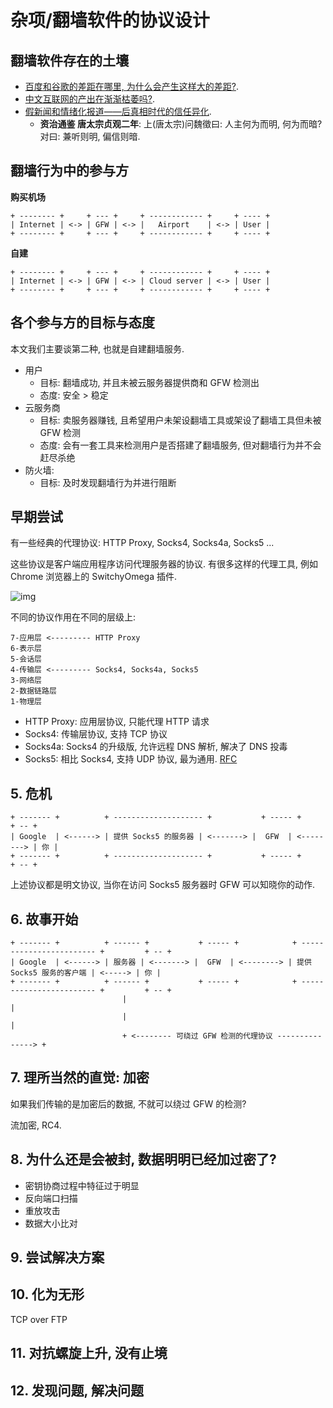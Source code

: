 # 杂项/翻墙软件的协议设计

## 翻墙软件存在的土壤

- [百度和谷歌的差距在哪里, 为什么会产生这样大的差距?](https://www.zhihu.com/question/39448356/answer/2350040602).
- [中文互联网的产出在渐渐枯萎吗?](https://www.zhihu.com/question/49684783).
- [假新闻和情绪化报道——后真相时代的信任异化](https://zhuanlan.zhihu.com/p/42989250).
    - **资治通鉴 唐太宗贞观二年**: 上(唐太宗)问魏徵曰: 人主何为而明, 何为而暗? 对曰: 兼听则明, 偏信则暗.

## 翻墙行为中的参与方

**购买机场**

```
+ -------- +     + --- +     + ------------ +     + ---- +
| Internet | <-> | GFW | <-> |   Airport    | <-> | User |
+ -------- +     + --- +     + ------------ +     + ---- +
```

**自建**

```
+ -------- +     + --- +     + ------------ +     + ---- +
| Internet | <-> | GFW | <-> | Cloud server | <-> | User |
+ -------- +     + --- +     + ------------ +     + ---- +
```

## 各个参与方的目标与态度

本文我们主要谈第二种, 也就是自建翻墙服务.

- 用户
    - 目标: 翻墙成功, 并且未被云服务器提供商和 GFW 检测出
    - 态度: 安全 > 稳定
- 云服务商
    - 目标: 卖服务器赚钱, 且希望用户未架设翻墙工具或架设了翻墙工具但未被 GFW 检测
    - 态度: 会有一套工具来检测用户是否搭建了翻墙服务, 但对翻墙行为并不会赶尽杀绝
- 防火墙:
    - 目标: 及时发现翻墙行为并进行阻断

## 早期尝试

有一些经典的代理协议: HTTP Proxy, Socks4, Socks4a, Socks5 ...

这些协议是客户端应用程序访问代理服务器的协议. 有很多这样的代理工具, 例如 Chrome 浏览器上的 SwitchyOmega 插件.

![img](/img/misc/breakwall/switchy_omega.jpg)

不同的协议作用在不同的层级上:

```text
7-应用层 <--------- HTTP Proxy
6-表示层
5-会话层
4-传输层 <--------- Socks4, Socks4a, Socks5
3-网络层
2-数据链路层
1-物理层
```

- HTTP Proxy: 应用层协议, 只能代理 HTTP 请求
- Socks4: 传输层协议, 支持 TCP 协议
- Socks4a: Socks4 的升级版, 允许远程 DNS 解析, 解决了 DNS 投毒
- Socks5: 相比 Socks4, 支持 UDP 协议, 最为通用.  [RFC](https://datatracker.ietf.org/doc/html/rfc1928)

## 5. 危机

```
+ ------- +          + -------------------- +           + ----- +            + -- +
| Google  | <------> | 提供 Socks5 的服务器 | <-------> |  GFW  | <--------> | 你 |
+ ------- +          + -------------------- +           + ----- +            + -- +
```

上述协议都是明文协议, 当你在访问 Socks5 服务器时 GFW 可以知晓你的动作.

## 6. 故事开始

```
+ ------- +          + ------ +           + ----- +            + ------------------------ +         + -- +
| Google  | <------> | 服务器 | <-------> |  GFW  | <--------> | 提供 Socks5 服务的客户端 | <-----> | 你 |
+ ------- +          + ------ +           + ----- +            + ------------------------ +         + -- +
                         |                                                      |
                         |                                                      |
                         + <-------- 可绕过 GFW 检测的代理协议 ---------------> +
```

## 7. 理所当然的直觉: 加密

如果我们传输的是加密后的数据, 不就可以绕过 GFW 的检测?

流加密, RC4.

## 8. 为什么还是会被封, 数据明明已经加过密了?

- 密钥协商过程中特征过于明显
- 反向端口扫描
- 重放攻击
- 数据大小比对

## 9. 尝试解决方案

## 10. 化为无形

TCP over FTP

## 11. 对抗螺旋上升, 没有止境

## 12. 发现问题, 解决问题
